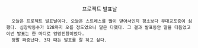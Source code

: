 <center>프로젝트 발표날</center>

      오늘은 프로젝트 발표날이다. 오늘은 스트레스를 많이 받아서인지 평소보다 무대공포증이 심했다. 심장박동수가 128까지 오를 정도였으니 말은 다했다. 그 결과 발표동안 말을 더듬었고 이번 발표는 한 마디로 엉망진창이었다. 
      정말 짜증났다. 3차 때는 발표를 잘 하고 싶다.